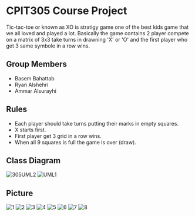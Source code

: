 # CPIT305 Course Project
Tic-tac-toe or known as XO is stratigy game one of the best kids game that we all loved and played a lot. Basically the game contains 2 player compete on a matrix of 3x3 take turns in drawning 'X' or 'O'  and the first player who get 3 same symbole in a row wins.

## Group Members
- Basem Bahattab
- Ryan Alshehri
- Ammar Alsurayhi

## Rules
- Each player should take turns putting their marks in empty squares. 
- X starts first.
- First player get 3 grid in a row wins.
- When all 9 squares is full the game is over (draw).


## Class Diagram




![305UML2](https://user-images.githubusercontent.com/86387097/202040446-56ab3916-d525-4bf7-996d-5258de5a524f.png)
![UML1](https://user-images.githubusercontent.com/86387097/202037988-46acb663-7bd7-445d-9be2-35a14bbfc14c.png)


## Picture
![1](https://user-images.githubusercontent.com/86387097/202054203-1fa9d5a3-5069-46a4-91d2-754a8ea50543.png)
![2](https://user-images.githubusercontent.com/86387097/202054209-5d6ad001-0d33-4231-b3bd-1f746fc35947.png)
![3](https://user-images.githubusercontent.com/86387097/202054212-df58a7b2-8f09-44db-a959-48c49a6de8d9.png)
![4](https://user-images.githubusercontent.com/86387097/202054215-f0129541-bd86-44e2-9a2b-9f45a9e5dfe8.png)
![5](https://user-images.githubusercontent.com/86387097/202054217-ac53df20-aef2-412e-b758-f24bdd6f4eb9.png)
![6](https://user-images.githubusercontent.com/86387097/202054219-af381169-f7c2-4122-8b58-78a374807008.png)
![7](https://user-images.githubusercontent.com/86387097/202054221-7d3046db-266c-4061-a064-296c2a6471a2.png)
![8](https://user-images.githubusercontent.com/86387097/202054223-f4e4d891-aa14-43cf-aa5d-7f776b887539.png)
